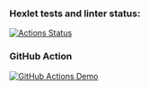 ### Hexlet tests and linter status:

[![Actions Status](https://github.com/yasminaestel/frontend-project-lvl2/workflows/hexlet-check/badge.svg)](https://github.com/yasminaestel/frontend-project-lvl2/actions)

### GitHub Action

[![GitHub Actions Demo](https://github.com/yasminaestel/frontend-project-lvl2/actions/workflows/github-actions-demo.yml/badge.svg)](https://github.com/yasminaestel/frontend-project-lvl2/actions/workflows/github-actions-demo.yml)
